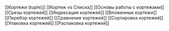 [[Кортежи (tuple)]]
[[Кортеж vs Списка]]
[[Основы работы с кортежами]]
[[Срезы кортежей]]
[[Индексация кортежей]]
[[Вложенные кортежи]]
[[Перебор кортежей]]
[[Сравнение кортежей]]
[[Сортировка кортежей]]
[[Упаковка кортежей]]
[[Распаковка кортежей]]

